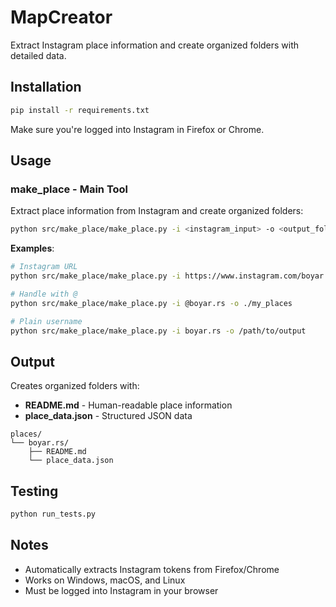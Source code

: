 # MapCreator

Extract Instagram place information and create organized folders with detailed data.

## Installation

```bash
pip install -r requirements.txt
```

Make sure you're logged into Instagram in Firefox or Chrome.

## Usage

### make_place - Main Tool

Extract place information from Instagram and create organized folders:

```bash
python src/make_place/make_place.py -i <instagram_input> -o <output_folder>
```

**Examples**:
```bash
# Instagram URL
python src/make_place/make_place.py -i https://www.instagram.com/boyar.rs/ -o ./places

# Handle with @
python src/make_place/make_place.py -i @boyar.rs -o ./my_places

# Plain username
python src/make_place/make_place.py -i boyar.rs -o /path/to/output
```

## Output

Creates organized folders with:
- **README.md** - Human-readable place information
- **place_data.json** - Structured JSON data

```
places/
└── boyar.rs/
    ├── README.md
    └── place_data.json
```

## Testing

```bash
python run_tests.py
```

## Notes

- Automatically extracts Instagram tokens from Firefox/Chrome
- Works on Windows, macOS, and Linux
- Must be logged into Instagram in your browser

